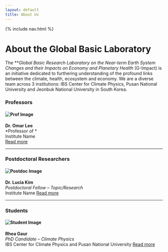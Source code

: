 ```yaml
---
layout: default
title: About Us
---
```

{% include nav.html %}
# About the Global Basic Laboratory

The ***Global Basic Research Laboratory on the Near-term Earth System Changes and their Impacts on Economy and Planetary Health* (G-Impact) is an initiative dedicated to furthering understanding of the profound links between the climate, health, ecosystem and economy. We are a diverse team across 3 institutions: IBS Center for Climate Physics, Pusan National University and Jeonbuk National University in South Korea. 

### Professors

#### ![Prof Image](images/prof2.jpg)  
**Dr. Omar Lee**  
*Professor of *  
Institute Name  
[Read more](people/prof_name.md)

---

### Postdoctoral Researchers

#### ![Postdoc Image](images/postdoc1.jpg)  
**Dr. Lucia Kim**  
*Postdoctoral Fellow – Topic/Research*  
Institute Name
[Read more](people/postdoc-name.md)

---

### Students

#### ![Student Image](images/student1.jpg)  
**Rhea Gaur**  
*PhD Candidate – Climate Physics*  
IBS Center for Climate Physics and Pusan National University
[Read more](people/rhea-gaur.md)
